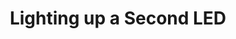 ---
id: light-up-second-led
title: Lighting up a Second LED
sidebar_label: Lighting up a Second LED
---